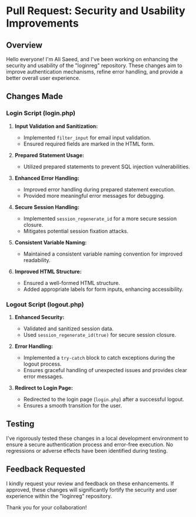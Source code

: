# Pull Request: Security and Usability Improvements

## Overview

Hello everyone! I'm Ali Saeed, and I've been working on enhancing the security and usability of the "loginreg" repository. These changes aim to improve authentication mechanisms, refine error handling, and provide a better overall user experience.

## Changes Made

### Login Script (login.php)

1. **Input Validation and Sanitization:**
   - Implemented `filter_input` for email input validation.
   - Ensured required fields are marked in the HTML form.

2. **Prepared Statement Usage:**
   - Utilized prepared statements to prevent SQL injection vulnerabilities.

3. **Enhanced Error Handling:**
   - Improved error handling during prepared statement execution.
   - Provided more meaningful error messages for debugging.

4. **Secure Session Handling:**
   - Implemented `session_regenerate_id` for a more secure session closure.
   - Mitigates potential session fixation attacks.

5. **Consistent Variable Naming:**
   - Maintained a consistent variable naming convention for improved readability.

6. **Improved HTML Structure:**
   - Ensured a well-formed HTML structure.
   - Added appropriate labels for form inputs, enhancing accessibility.

### Logout Script (logout.php)

1. **Enhanced Security:**
   - Validated and sanitized session data.
   - Used `session_regenerate_id(true)` for secure session closure.

2. **Error Handling:**
   - Implemented a `try-catch` block to catch exceptions during the logout process.
   - Ensures graceful handling of unexpected issues and provides clear error messages.

3. **Redirect to Login Page:**
   - Redirected to the login page (`login.php`) after a successful logout.
   - Ensures a smooth transition for the user.

## Testing

I've rigorously tested these changes in a local development environment to ensure a secure authentication process and error-free execution. No regressions or adverse effects have been identified during testing.

## Feedback Requested

I kindly request your review and feedback on these enhancements. If approved, these changes will significantly fortify the security and user experience within the "loginreg" repository.

Thank you for your collaboration!

